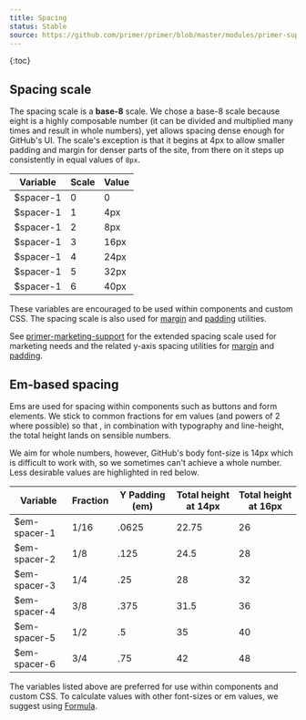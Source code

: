 ```yaml
---
title: Spacing
status: Stable
source: https://github.com/primer/primer/blob/master/modules/primer-support/lib/variables/layout.scss
---
```


{:toc}

## Spacing scale
The spacing scale is a **base-8** scale. We chose a base-8 scale because eight is a highly composable number (it can be divided and multiplied many times and result in whole numbers), yet allows spacing dense enough for GitHub's UI. The scale's exception is that it begins at 4px to allow smaller padding and margin for denser parts of the site, from there on it steps up consistently in equal values of `8px`.

| Variable | Scale | Value |
| --- | --- | --- |
| $spacer-1 | 0 | 0 |
| $spacer-1 | 1 | 4px |
| $spacer-1 | 2 | 8px |
| $spacer-1 | 3 | 16px |
| $spacer-1 | 4 | 24px |
| $spacer-1 | 5 | 32px |
| $spacer-1 | 6 | 40px |

These variables are encouraged to be used within components and custom CSS. The spacing scale is also used for [margin](./utilities/margin) and [padding](./utilities/padding) utilities.

See [primer-marketing-support](../primer-marketing-support) for the extended spacing scale used for marketing needs and the related y-axis spacing utilities for [margin](../primer-marketing-utilities/docs/margin.md) and [padding](../primer-marketing-utilities/docs/padding.md).

## Em-based spacing
Ems are used for spacing within components such as buttons and form elements. We stick to common fractions for em values (and powers of 2 where possible) so that , in combination with typography and line-height, the total height lands on sensible numbers.

We aim for whole numbers, however, GitHub's body font-size is 14px which is difficult to work with, so we sometimes can't achieve a whole number. Less desirable values are highlighted in <span class="text-red">red</span> below.

| Variable | Fraction | Y Padding (em) | Total height at 14px | Total height at 16px |
| --- | --- | --- | --- | --- |
| $em-spacer-1 | 1/16 | .0625 | <span class="text-red">22.75</span> | 26 |
| $em-spacer-2 | 1/8 | .125 | <span class="text-red">24.5</span> | 28 |
| $em-spacer-3 | 1/4 | .25 | 28 | 32 |
| $em-spacer-4 | 3/8 | .375 | <span class="text-red">31.5</span> | 36 |
| $em-spacer-5 | 1/2 | .5 | 35 | 40 |
| $em-spacer-6 | 3/4 | .75 | 42 | 48 |

The variables listed above are preferred for use within components and custom CSS. To calculate values with other font-sizes or em values, we suggest using [Formula](http://jxnblk.com/formula/).
